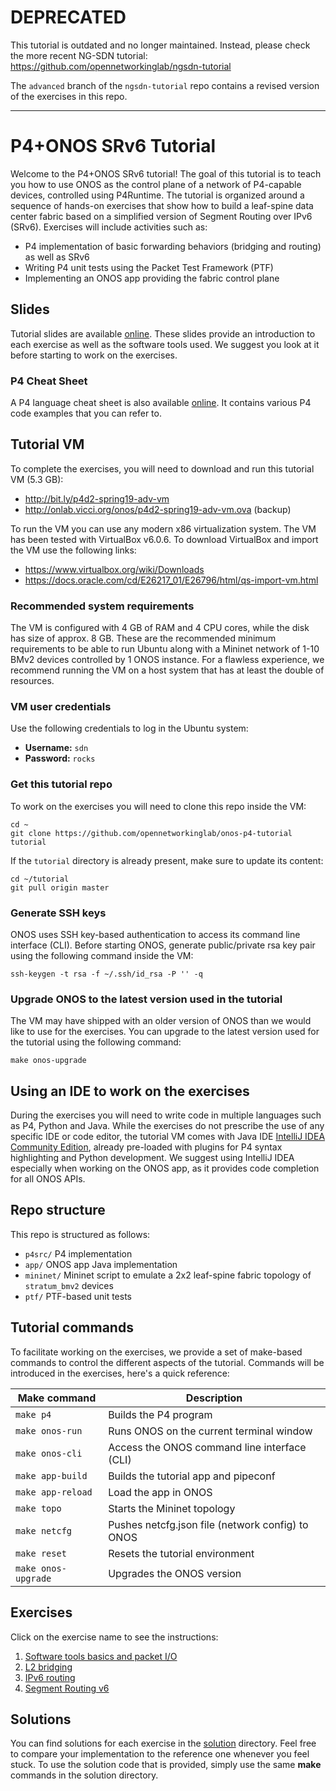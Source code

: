 # DEPRECATED

This tutorial is outdated and no longer maintained. Instead, please check the more recent
NG-SDN tutorial:
https://github.com/opennetworkinglab/ngsdn-tutorial

The `advanced` branch of the `ngsdn-tutorial` repo contains a revised version of the
exercises in this repo.

***

# P4+ONOS SRv6 Tutorial

Welcome to the P4+ONOS SRv6 tutorial! The goal of this tutorial is to teach you
how to use ONOS as the control plane of a network of P4-capable devices,
controlled using P4Runtime. The tutorial is organized around a sequence of
hands-on exercises that show how to build a leaf-spine data center fabric based
on a simplified version of Segment Routing over IPv6 (SRv6). Exercises will
include activities such as:

 * P4 implementation of basic forwarding behaviors (bridging and routing) as
   well as SRv6
 * Writing P4 unit tests using the Packet Test Framework (PTF)
 * Implementing an ONOS app providing the fabric control plane

## Slides

Tutorial slides are available [online](<http://bit.ly/onos-p4-srv6>). These
slides provide an introduction to each exercise as well as the software tools
used. We suggest you look at it before starting to work on the exercises.

### P4 Cheat Sheet

A P4 language cheat sheet is also available
[online](https://drive.google.com/file/d/1Z8woKyElFAOP6bMd8tRa_Q4SA1cd_Uva/view?usp=sharing).
It contains various P4 code examples that you can refer to.

## Tutorial VM

To complete the exercises, you will need to download and run this tutorial VM
(5.3 GB):
 * <http://bit.ly/p4d2-spring19-adv-vm>
 * <http://onlab.vicci.org/onos/p4d2-spring19-adv-vm.ova> (backup)

To run the VM you can use any modern x86 virtualization system. The VM has been
tested with VirtualBox v6.0.6. To download VirtualBox and import the VM use the
following links:

 * https://www.virtualbox.org/wiki/Downloads
 * https://docs.oracle.com/cd/E26217_01/E26796/html/qs-import-vm.html

### Recommended system requirements

The VM is configured with 4 GB of RAM and 4 CPU cores, while the disk has size
of approx. 8 GB. These are the recommended minimum requirements to be able to
run Ubuntu along with a Mininet network of 1-10 BMv2 devices controlled by 1
ONOS instance. For a flawless experience, we recommend running the VM on a host
system that has at least the double of resources.

### VM user credentials

Use the following credentials to log in the Ubuntu system:

 * **Username:** `sdn`
 * **Password:** `rocks`

### Get this tutorial repo

To work on the exercises you will need to clone this repo inside the VM:

    cd ~
    git clone https://github.com/opennetworkinglab/onos-p4-tutorial tutorial

If the `tutorial` directory is already present, make sure to update its
content:

    cd ~/tutorial
    git pull origin master

### Generate SSH keys

ONOS uses SSH key-based authentication to access its command line interface
(CLI). Before starting ONOS, generate public/private rsa key pair using the
following command inside the VM:

    ssh-keygen -t rsa -f ~/.ssh/id_rsa -P '' -q

### Upgrade ONOS to the latest version used in the tutorial

The VM may have shipped with an older version of ONOS than we would like to
use for the exercises. You can upgrade to the latest version used for the
tutorial using the following command:

    make onos-upgrade

## Using an IDE to work on the exercises

During the exercises you will need to write code in multiple languages such as
P4, Python and Java. While the exercises do not prescribe the use of any
specific IDE or code editor, the tutorial VM comes with Java IDE [IntelliJ IDEA
Community Edition](https://www.jetbrains.com/idea/), already pre-loaded with
plugins for P4 syntax highlighting and Python development. We suggest using
IntelliJ IDEA especially when working on the ONOS app, as it provides code
completion for all ONOS APIs.

## Repo structure

This repo is structured as follows:

 * `p4src/` P4 implementation
 * `app/` ONOS app Java implementation
 * `mininet/` Mininet script to emulate a 2x2 leaf-spine fabric topology of
   `stratum_bmv2` devices
 * `ptf/` PTF-based unit tests

## Tutorial commands

To facilitate working on the exercises, we provide a set of make-based commands
to control the different aspects of the tutorial. Commands will be introduced in
the exercises, here's a quick reference:

| Make command        | Description                                            |
|---------------------|------------------------------------------------------- |
| `make p4`           | Builds the P4 program                                  |
| `make onos-run`     | Runs ONOS on the current terminal window               |
| `make onos-cli`     | Access the ONOS command line interface (CLI)           |
| `make app-build`    | Builds the tutorial app and pipeconf                   |
| `make app-reload`   | Load the app in ONOS                                   |
| `make topo`         | Starts the Mininet topology                            |
| `make netcfg`       | Pushes netcfg.json file (network config) to ONOS       |
| `make reset`        | Resets the tutorial environment                        |
| `make onos-upgrade` | Upgrades the ONOS version                              |

## Exercises

Click on the exercise name to see the instructions:

 1. [Software tools basics and packet I/O](./EXERCISE-1.md)
 2. [L2 bridging](./EXERCISE-2.md)
 3. [IPv6 routing](./EXERCISE-3.md)
 4. [Segment Routing v6](./EXERCISE-4.md)

## Solutions

You can find solutions for each exercise in the [solution](solution) directory.
Feel free to compare your implementation to the reference one whenever you feel
stuck. To use the solution code that is provided, simply use the same **make**
commands in the solution directory.
